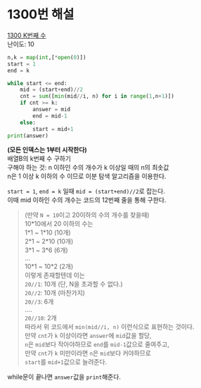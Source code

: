 # 1300번 해설

[1300 K번째 수](https://www.acmicpc.net/problem/1300)<br>
난이도: 10

```python
n,k = map(int,[*open(0)])
start = 1
end = k

while start <= end:
    mid = (start+end)//2
    cnt = sum([min(mid//i, n) for i in range(1,n+1)])
    if cnt >= k:
        answer = mid
        end = mid-1
    else:
        start = mid+1
print(answer)
```

**(모든 인덱스는 1부터 시작한다)**<br>
배열B의 k번째 수 구하기<br>
구해야 하는 것: n 이하인 수의 개수가 k 이상일 때의 n의 최솟값<br>
n은 1 이상 k 이하의 수 이므로 이분 탐색 알고리즘을 이용한다.

`start = 1`, `end = k` 일때 `mid = (start+end)//2`로 잡는다.<br>
이때 mid 이하인 수의 개수는 코드의 12번째 줄을 통해 구한다.<br>
> (만약 `N = 10`이고 20이하의 수의 개수를 찾을때)<br>
> 10*10에서 20 이하의 수는<br>
> 1\*1 ~ 1\*10 (10개)<br>
> 2\*1 ~ 2\*10 (10개)<br>
> 3\*1 ~ 3\*6 (6개)<br>
> ...<br>
> 10\*1 ~ 10\*2 (2개)<br>
> 이렇게 존재할텐데 이는<br>
> `20//1`: 10개 (단, N을 초과할 수 없다.)<br>
> `20//2`: 10개 (마찬가지)<br>
> `20//3`: 6개<br>
> ....<br>
> `20//10`: 2개<br>
> 따라서 위 코드에서 `min(mid//i, n)` 이런식으로 표현하는 것이다.<br>
만약 `cnt`가 `k` 이상이라면 `answer`에 `mid`값을 할당,<br>
`n`은 `mid`보다 작아야하므로 `end`를 `mid-1`값으로 줄여주고,<br>
만약 `cnt`가 `k` 미만이라면 `n`은 `mid`보다 커야하므로<br>
`start`를 `mid+1`값으로 늘려준다.<br>

while문이 끝나면 `answer`값을 `print`해준다.<br>